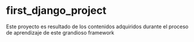 # first_django_project
Este proyecto es resultado de los contenidos adquiridos durante el proceso de aprendizaje de este grandioso framework
